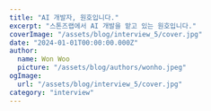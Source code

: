 ```yaml
---
title: "AI 개발자, 원호입니다."
excerpt: "스톤즈랩에서 AI 개발을 맡고 있는 원호입니다."
coverImage: "/assets/blog/interview_5/cover.jpg"
date: "2024-01-01T00:00:00.000Z"
author:
  name: Won Woo
  picture: "/assets/blog/authors/wonho.jpeg"
ogImage:
  url: "/assets/blog/interview_5/cover.jpg"
category: "interview"
---
```


